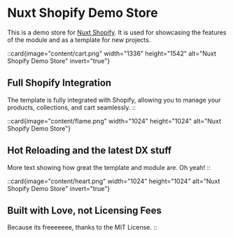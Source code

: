 # Nuxt Shopify Demo Store

This is a demo store for [Nuxt Shopify](https://nuxt.com/modules/nuxt-shopify).
It is used for showcasing the features of the module and as a template for new projects.

::card{image="content/cart.png" width="1336" height="1542" alt="Nuxt Shopify Demo Store" invert="true"}
## Full Shopify Integration
The template is fully integrated with Shopify, allowing you to manage your products, collections, and cart seamlessly.
::

::card{image="content/flame.png" width="1024" height="1024" alt="Nuxt Shopify Demo Store"}
## Hot Reloading and the latest DX stuff
More text showing how great the template and module are. Oh yeah!
::

::card{image="content/heart.png" width="1024" height="1024" alt="Nuxt Shopify Demo Store" invert="true"}
## Built with Love, not Licensing Fees
Because its freeeeeee, thanks to the MIT License.
::
